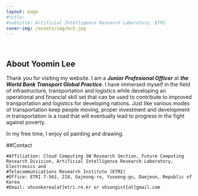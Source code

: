 ```yaml
---
layout: page
#title: 
#subtitle: Artificial Intelligence Research Laboratory, ETRI
cover-img: /assets/img/bch.jpg
---
```


<br/>

## About Yoomin Lee

Thank you for visiting my website. I am a **_Junior Profesional Officer_** at **_the World Bank Transport Global Practice_**. I have immersed myself in the field of infrastructure, transportation and logistics while developing an operational and financial skill set that can be used to contribute to improved transportation and logistics for developing nations. Just like various modes of transportation keep people moving, proper investment and development in transportation is a road that will eventually lead to progress in the fight against poverty.

In my free time, I enjoy oil painting and drawing. 


##Contact

```
#Affiliation: Cloud Computing SW Research Section, Future Computing Research Division, Artificial Intelligence Research Laboratory, Electronics and 
#Telecommunications Research Institute (ETRI)
#Office: ETRI 7-563, 218, Gajeong-ro, Yuseong-gu, Daejeon, Republic of Korea
#Email: shsonkorea[at]etri.re.kr or shsongist[at]gmail.com
```
